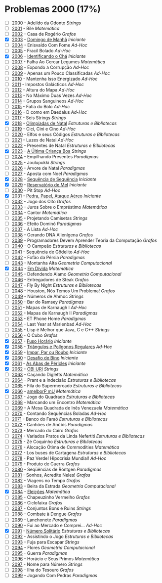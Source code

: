 # Problemas 2000 (17%)

- [ ]  [2000](https://www.beecrowd.com.br/repository/UOJ_2000.html) - Adeildo da Odonto *Strings*
- [ ]  [2001](https://www.beecrowd.com.br/repository/UOJ_2001.html) - Bile *Matemática*
- [ ]  [2002](https://www.beecrowd.com.br/repository/UOJ_2002.html) - Casa de Rogério *Grafos*
- [x]  [2003](https://www.beecrowd.com.br/repository/UOJ_2003.html) - [Domingo de Manhã](https://github.com/potigol/beecrowd/blob/master/src/2000/2003.poti) *Iniciante*
- [ ]  [2004](https://www.beecrowd.com.br/repository/UOJ_2004.html) - Enisvaldo Com Fome *Ad-Hoc*
- [ ]  [2005](https://www.beecrowd.com.br/repository/UOJ_2005.html) - Fracil Bolado *Ad-Hoc*
- [x]  [2006](https://www.beecrowd.com.br/repository/UOJ_2006.html) - [Identificando o Chá](https://github.com/potigol/beecrowd/blob/master/src/2000/2006.poti) *Iniciante*
- [ ]  [2007](https://www.beecrowd.com.br/repository/UOJ_2007.html) - Falha Ao Cercar Legumes *Matemática*
- [ ]  [2008](https://www.beecrowd.com.br/repository/UOJ_2008.html) - Expondo a Corrupção *Ad-Hoc*
- [ ]  [2009](https://www.beecrowd.com.br/repository/UOJ_2009.html) - Apenas um Pouco Classificadas *Ad-Hoc*
- [ ]  [2010](https://www.beecrowd.com.br/repository/UOJ_2010.html) - Mantenha Isso Energizado *Ad-Hoc*
- [ ]  [2011](https://www.beecrowd.com.br/repository/UOJ_2011.html) - Impostos Galácticos *Ad-Hoc*
- [ ]  [2012](https://www.beecrowd.com.br/repository/UOJ_2012.html) - Altura do Mapa *Ad-Hoc*
- [ ]  [2013](https://www.beecrowd.com.br/repository/UOJ_2013.html) - No Máximo Duas Vezes *Ad-Hoc*
- [ ]  [2014](https://www.beecrowd.com.br/repository/UOJ_2014.html) - Grupos Sanguineos *Ad-Hoc*
- [ ]  [2015](https://www.beecrowd.com.br/repository/UOJ_2015.html) - Fatia do Bolo *Ad-Hoc*
- [ ]  [2016](https://www.beecrowd.com.br/repository/UOJ_2016.html) - D como em Daedalus *Ad-Hoc*
- [ ]  [2017](https://www.beecrowd.com.br/repository/UOJ_2017.html) - Seis Strings *Strings*
- [x]  [2018](https://www.beecrowd.com.br/repository/UOJ_2018.html) - [Olimpíadas de Natal](https://github.com/potigol/beecrowd/blob/master/src/2000/2018.poti) *Estruturas e Bibliotecas*
- [ ]  [2019](https://www.beecrowd.com.br/repository/UOJ_2019.html) - Cici, Cini e Cino *Ad-Hoc*
- [ ]  [2020](https://www.beecrowd.com.br/repository/UOJ_2020.html) - Elfos e seus Códigos *Estruturas e Bibliotecas*
- [ ]  [2021](https://www.beecrowd.com.br/repository/UOJ_2021.html) - Luzes de Natal *Ad-Hoc*
- [ ]  [2022](https://www.beecrowd.com.br/repository/UOJ_2022.html) - Presentes de Natal *Estruturas e Bibliotecas*
- [x]  [2023](https://www.beecrowd.com.br/repository/UOJ_2023.html) - [A Última Criança Boa](https://github.com/potigol/beecrowd/blob/master/src/2000/2023.poti) *Strings*
- [ ]  [2024](https://www.beecrowd.com.br/repository/UOJ_2024.html) - Empilhando Presentes *Paradigmas*
- [ ]  [2025](https://www.beecrowd.com.br/repository/UOJ_2025.html) - Joulupukki *Strings*
- [ ]  [2026](https://www.beecrowd.com.br/repository/UOJ_2026.html) - Árvore de Natal *Paradigmas*
- [ ]  [2027](https://www.beecrowd.com.br/repository/UOJ_2027.html) - Aposta com Noel *Paradigmas*
- [x]  [2028](https://www.beecrowd.com.br/repository/UOJ_2028.html) - [Sequência de Sequência](https://github.com/potigol/beecrowd/blob/master/src/2000/2028.poti) *Iniciante*
- [x]  [2029](https://www.beecrowd.com.br/repository/UOJ_2029.html) - [Reservatório de Mel](https://github.com/potigol/beecrowd/blob/master/src/2000/2029.poti) *Iniciante*
- [ ]  [2030](https://www.beecrowd.com.br/repository/UOJ_2030.html) - Pit Stop *Ad-Hoc*
- [x]  [2031](https://www.beecrowd.com.br/repository/UOJ_2031.html) - [Pedra, Papel, Ataque Aéreo](https://github.com/potigol/beecrowd/blob/master/src/2000/2031.poti) *Iniciante*
- [ ]  [2032](https://www.beecrowd.com.br/repository/UOJ_2032.html) - Jogo dos Oito *Grafos*
- [ ]  [2033](https://www.beecrowd.com.br/repository/UOJ_2033.html) - Juros Sobre o Empréstimo *Matemática*
- [ ]  [2034](https://www.beecrowd.com.br/repository/UOJ_2034.html) - Cantor *Matemática*
- [ ]  [2035](https://www.beecrowd.com.br/repository/UOJ_2035.html) - Projetando Camisetas *Strings*
- [ ]  [2036](https://www.beecrowd.com.br/repository/UOJ_2036.html) - Efeito Dominó *Paradigmas*
- [ ]  [2037](https://www.beecrowd.com.br/repository/UOJ_2037.html) - A Lista *Ad-Hoc*
- [ ]  [2038](https://www.beecrowd.com.br/repository/UOJ_2038.html) - Gerando DNA Alienígena *Grafos*
- [ ]  [2039](https://www.beecrowd.com.br/repository/UOJ_2039.html) - Programadores Devem Aprender Teoria da Computação *Grafos*
- [ ]  [2040](https://www.beecrowd.com.br/repository/UOJ_2040.html) - O Campeão *Estruturas e Bibliotecas*
- [ ]  [2041](https://www.beecrowd.com.br/repository/UOJ_2041.html) - Sequência de Gödelito *Ad-Hoc*
- [ ]  [2042](https://www.beecrowd.com.br/repository/UOJ_2042.html) - Fofão da Pérsia *Paradigmas*
- [ ]  [2043](https://www.beecrowd.com.br/repository/UOJ_2043.html) - Montanha Alta *Geometria Computacional*
- [x]  [2044](https://www.beecrowd.com.br/repository/UOJ_2044.html) - [Em Dívida](https://github.com/potigol/beecrowd/blob/master/src/2000/2044.poti) *Matemática*
- [ ]  [2045](https://www.beecrowd.com.br/repository/UOJ_2045.html) - Defendendo Alamo *Geometria Computacional*
- [ ]  [2046](https://www.beecrowd.com.br/repository/UOJ_2046.html) - Entregadores de Steak *Grafos*
- [ ]  [2047](https://www.beecrowd.com.br/repository/UOJ_2047.html) - Fly By Night *Estruturas e Bibliotecas*
- [ ]  [2048](https://www.beecrowd.com.br/repository/UOJ_2048.html) - Houston, Nós Temos Um Problema! *Grafos*
- [ ]  [2049](https://www.beecrowd.com.br/repository/UOJ_2049.html) - Números de Ahmoc *Strings*
- [ ]  [2050](https://www.beecrowd.com.br/repository/UOJ_2050.html) - Bar do Ramsey *Paradigmas*
- [ ]  [2051](https://www.beecrowd.com.br/repository/UOJ_2051.html) - Mapas de Karnaugh I *Ad-Hoc*
- [ ]  [2052](https://www.beecrowd.com.br/repository/UOJ_2052.html) - Mapas de Karnaugh II *Paradigmas*
- [ ]  [2053](https://www.beecrowd.com.br/repository/UOJ_2053.html) - ET Phone Home *Paradigmas*
- [ ]  [2054](https://www.beecrowd.com.br/repository/UOJ_2054.html) - Last Year at Marienbad *Ad-Hoc*
- [ ]  [2055](https://www.beecrowd.com.br/repository/UOJ_2055.html) - Lisp é Melhor que Java, C e C++ *Strings*
- [ ]  [2056](https://www.beecrowd.com.br/repository/UOJ_2056.html) - O Cubo *Grafos*
- [x]  [2057](https://www.beecrowd.com.br/repository/UOJ_2057.html) - [Fuso Horário](https://github.com/potigol/beecrowd/blob/master/src/2000/2057.poti) *Iniciante*
- [x]  [2058](https://www.beecrowd.com.br/repository/UOJ_2058.html) - [Triângulos e Polígonos Regulares](https://github.com/potigol/beecrowd/blob/master/src/2000/2058.poti) *Ad-Hoc*
- [x]  [2059](https://www.beecrowd.com.br/repository/UOJ_2059.html) - [Ímpar, Par ou Roubo](https://github.com/potigol/beecrowd/blob/master/src/2000/2059.poti) *Iniciante*
- [x]  [2060](https://www.beecrowd.com.br/repository/UOJ_2060.html) - [Desafio de Bino](https://github.com/potigol/beecrowd/blob/master/src/2000/2060.poti) *Iniciante*
- [x]  [2061](https://www.beecrowd.com.br/repository/UOJ_2061.html) - [As Abas de Péricles](https://github.com/potigol/beecrowd/blob/master/src/2000/2061.poti) *Iniciante*
- [x]  [2062](https://www.beecrowd.com.br/repository/UOJ_2062.html) - [OBI URI](https://github.com/potigol/beecrowd/blob/master/src/2000/2062.poti) *Strings*
- [ ]  [2063](https://www.beecrowd.com.br/repository/UOJ_2063.html) - Caçando Digletts *Matemática*
- [ ]  [2064](https://www.beecrowd.com.br/repository/UOJ_2064.html) - Prant e a Indecisão *Estruturas e Bibliotecas*
- [ ]  [2065](https://www.beecrowd.com.br/repository/UOJ_2065.html) - Fila do Supermercado *Estruturas e Bibliotecas*
- [x]  [2066](https://www.beecrowd.com.br/repository/UOJ_2066.html) - [amelborP mU](https://github.com/potigol/beecrowd/blob/master/src/2000/2066.poti) *Matemática*
- [ ]  [2067](https://www.beecrowd.com.br/repository/UOJ_2067.html) - Jogo do Quadrado *Estruturas e Bibliotecas*
- [ ]  [2068](https://www.beecrowd.com.br/repository/UOJ_2068.html) - Marcando um Encontro *Matemática*
- [ ]  [2069](https://www.beecrowd.com.br/repository/UOJ_2069.html) - A Mesa Quadrada de Inês Venezuela *Matemática*
- [ ]  [2070](https://www.beecrowd.com.br/repository/UOJ_2070.html) - Contando Sequências Boladas *Ad-Hoc*
- [ ]  [2071](https://www.beecrowd.com.br/repository/UOJ_2071.html) - Banco do Faraó *Estruturas e Bibliotecas*
- [ ]  [2072](https://www.beecrowd.com.br/repository/UOJ_2072.html) - Canhões de Anúbis *Paradigmas*
- [ ]  [2073](https://www.beecrowd.com.br/repository/UOJ_2073.html) - Mercado do Cairo *Grafos*
- [ ]  [2074](https://www.beecrowd.com.br/repository/UOJ_2074.html) - Variados Pratos da Linda Nefertiti *Estruturas e Bibliotecas*
- [ ]  [2075](https://www.beecrowd.com.br/repository/UOJ_2075.html) - Zé Coquinho *Estruturas e Bibliotecas*
- [ ]  [2076](https://www.beecrowd.com.br/repository/UOJ_2076.html) - Alocação Ótima de Commodities *Matemática*
- [ ]  [2077](https://www.beecrowd.com.br/repository/UOJ_2077.html) - Los buses de Cartagena *Estruturas e Bibliotecas*
- [ ]  [2078](https://www.beecrowd.com.br/repository/UOJ_2078.html) - Paz Verde! Hipocrisia Mundial! *Ad-Hoc*
- [ ]  [2079](https://www.beecrowd.com.br/repository/UOJ_2079.html) - Produto de Guerra *Grafos*
- [ ]  [2080](https://www.beecrowd.com.br/repository/UOJ_2080.html) - Seqüências de Röntgen *Paradigmas*
- [ ]  [2081](https://www.beecrowd.com.br/repository/UOJ_2081.html) - Sonhos, Acredite Neles! *Grafos*
- [ ]  [2082](https://www.beecrowd.com.br/repository/UOJ_2082.html) - Viagens no Tempo *Grafos*
- [ ]  [2083](https://www.beecrowd.com.br/repository/UOJ_2083.html) - Beira da Estrada *Geometria Computacional*
- [x]  [2084](https://www.beecrowd.com.br/repository/UOJ_2084.html) - [Eleições](https://github.com/potigol/beecrowd/blob/master/src/2000/2084.poti) *Matemática*
- [ ]  [2085](https://www.beecrowd.com.br/repository/UOJ_2085.html) - Chapeuzinho Vermelho *Grafos*
- [ ]  [2086](https://www.beecrowd.com.br/repository/UOJ_2086.html) - Ciclofaixa *Grafos*
- [ ]  [2087](https://www.beecrowd.com.br/repository/UOJ_2087.html) - Conjuntos Bons e Ruins *Strings*
- [ ]  [2088](https://www.beecrowd.com.br/repository/UOJ_2088.html) - Combate à Dengue *Grafos*
- [ ]  [2089](https://www.beecrowd.com.br/repository/UOJ_2089.html) - Lanchonete *Paradigmas*
- [ ]  [2090](https://www.beecrowd.com.br/repository/UOJ_2090.html) - Fui ao Mercado e Comprei... *Ad-Hoc*
- [x]  [2091](https://www.beecrowd.com.br/repository/UOJ_2091.html) - [Número Solitário](https://github.com/potigol/beecrowd/blob/master/src/2000/2091.poti) *Estruturas e Bibliotecas*
- [ ]  [2092](https://www.beecrowd.com.br/repository/UOJ_2092.html) - Assistindo o Jogo *Estruturas e Bibliotecas*
- [ ]  [2093](https://www.beecrowd.com.br/repository/UOJ_2093.html) - Fuja para Escapar *Strings*
- [ ]  [2094](https://www.beecrowd.com.br/repository/UOJ_2094.html) - Flores *Geometria Computacional*
- [ ]  [2095](https://www.beecrowd.com.br/repository/UOJ_2095.html) - Guerra *Paradigmas*
- [ ]  [2096](https://www.beecrowd.com.br/repository/UOJ_2096.html) - Horácio e Seus Primos *Matemática*
- [ ]  [2097](https://www.beecrowd.com.br/repository/UOJ_2097.html) - Nome para Número *Strings*
- [ ]  [2098](https://www.beecrowd.com.br/repository/UOJ_2098.html) - Ilha do Tesouro *Grafos*
- [ ]  [2099](https://www.beecrowd.com.br/repository/UOJ_2099.html) - Jogando Com Pedras *Paradigmas*